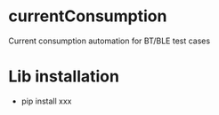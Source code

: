 # currentConsumption
Current consumption automation for BT/BLE test cases

# Lib installation
- pip install xxx




